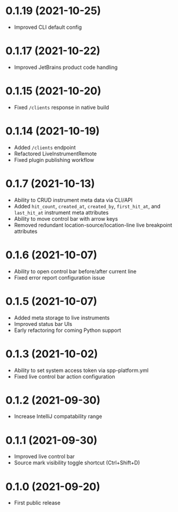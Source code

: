 # 0.1.19 (2021-10-25)
- Improved CLI default config

# 0.1.17 (2021-10-22)
- Improved JetBrains product code handling

# 0.1.15 (2021-10-20)
- Fixed `/clients` response in native build

# 0.1.14 (2021-10-19)
- Added `/clients` endpoint
- Refactored LiveInstrumentRemote
- Fixed plugin publishing workflow

# 0.1.7 (2021-10-13)
- Ability to CRUD instrument meta data via CLI/API
- Added `hit_count`, `created_at`, `created_by`, `first_hit_at`, and `last_hit_at` instrument meta attributes 
- Ability to move control bar with arrow keys
- Removed redundant location-source/location-line live breakpoint attributes

# 0.1.6 (2021-10-07)
- Ability to open control bar before/after current line
- Fixed error report configuration issue

# 0.1.5 (2021-10-07)
- Added meta storage to live instruments
- Improved status bar UIs
- Early refactoring for coming Python support

# 0.1.3 (2021-10-02)
- Ability to set system access token via spp-platform.yml
- Fixed live control bar action configuration

# 0.1.2 (2021-09-30)
- Increase IntelliJ compatability range

# 0.1.1 (2021-09-30)
- Improved live control bar
- Source mark visibility toggle shortcut (Ctrl+Shift+D)

# 0.1.0 (2021-09-20)
- First public release
